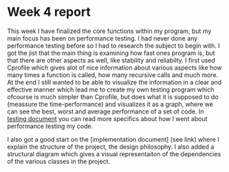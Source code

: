# Week 4 report

This week I have finalized the core functions within my program, but my main focus has been on performance testing. I had never done any performance testing before so I had to research the subject to begin with. I got the jist that the main thing is examining how fast ones program is, but that there are other aspects as well, like  stability and reliabilty. I first used Cprofile which gives alot of nice information about various aspects like how many times a function is called, how many recursive calls and much more. At the end I still wanted to be able to visualize the information in a clear and effective manner which lead me to create my own testing program which ofcourse is much simpler than Cprofile, but does what it is supposed to do (meassure the time-performance) and visualizes it as a graph, where we can see the best, worst and average performance of a set of code. In [testing document](./testing_document.md) you can read more specifics about how I went about performance testing my code. 

I also got a good start on the [implementation document] (see link) where I explain the structure of the project, the design philosophy. I also added a structural diagram which gives a visual representaiton of the dependencies of the various classes in the project.
